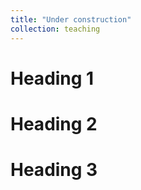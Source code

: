 ```yaml
---
title: "Under construction"
collection: teaching
---
```


Heading 1
======

Heading 2
======

Heading 3
======
